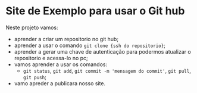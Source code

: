 # Site  de Exemplo para usar o Git hub

Neste projeto vamos:
  * aprender a criar um repositorio no git hub;
  * aprender a usar o comando `git clone {ssh do repositorio}`;
  * aprender a gerar uma chave de autenticação para podermos atualizar o repositorio e acessa-lo no pc;
  * vamos aprender a usar os comandos:
    * `git status`, `git add`, `git commit -m 'mensagem do commit'`, `git pull`, `git push`;
  * vamo apreder a publicara nosso site.
